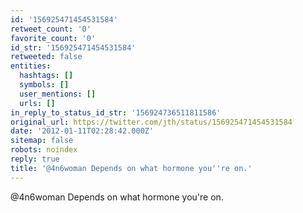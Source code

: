 ```yaml
---
id: '156925471454531584'
retweet_count: '0'
favorite_count: '0'
id_str: '156925471454531584'
retweeted: false
entities:
  hashtags: []
  symbols: []
  user_mentions: []
  urls: []
in_reply_to_status_id_str: '156924736511811586'
original_url: https://twitter.com/jth/status/156925471454531584
date: '2012-01-11T02:28:42.000Z'
sitemap: false
robots: noindex
reply: true
title: '@4n6woman Depends on what hormone you''re on.'
---
```


@4n6woman Depends on what hormone you're on.